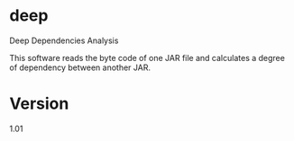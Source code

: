 # deep
Deep Dependencies Analysis

This software reads the byte code of one JAR file and calculates a degree of dependency between another JAR.

# Version

1.01
